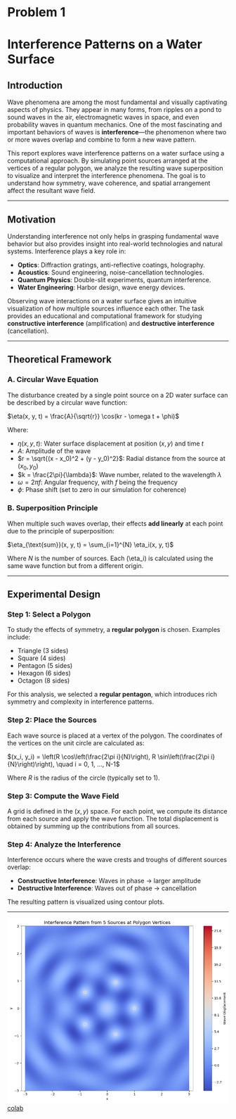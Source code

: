 # Problem 1
 
 #  Interference Patterns on a Water Surface

##  Introduction

Wave phenomena are among the most fundamental and visually captivating aspects of physics. They appear in many forms, from ripples on a pond to sound waves in the air, electromagnetic waves in space, and even probability waves in quantum mechanics. One of the most fascinating and important behaviors of waves is **interference**—the phenomenon where two or more waves overlap and combine to form a new wave pattern.

This report explores wave interference patterns on a water surface using a computational approach. By simulating point sources arranged at the vertices of a regular polygon, we analyze the resulting wave superposition to visualize and interpret the interference phenomena. The goal is to understand how symmetry, wave coherence, and spatial arrangement affect the resultant wave field.

---

##  Motivation

Understanding interference not only helps in grasping fundamental wave behavior but also provides insight into real-world technologies and natural systems. Interference plays a key role in:

- **Optics**: Diffraction gratings, anti-reflective coatings, holography.
- **Acoustics**: Sound engineering, noise-cancellation technologies.
- **Quantum Physics**: Double-slit experiments, quantum interference.
- **Water Engineering**: Harbor design, wave energy devices.

Observing wave interactions on a water surface gives an intuitive visualization of how multiple sources influence each other. The task provides an educational and computational framework for studying **constructive interference** (amplification) and **destructive interference** (cancellation).

---

##  Theoretical Framework

### A. Circular Wave Equation

The disturbance created by a single point source on a 2D water surface can be described by a circular wave function:


$\eta(x, y, t) = \frac{A}{\sqrt{r}} \cos(kr - \omega t + \phi)$

Where:

- $\eta(x, y, t)$: Water surface displacement at position $(x, y)$ and time $t$
- $A$: Amplitude of the wave
- $r = \sqrt{(x - x_0)^2 + (y - y_0)^2}$: Radial distance from the source at $(x_0, y_0)$
- $k = \frac{2\pi}{\lambda}$: Wave number, related to the wavelength $\lambda$
- $\omega = 2\pi f$: Angular frequency, with $f$ being the frequency
- $\phi$: Phase shift (set to zero in our simulation for coherence)

### B. Superposition Principle

When multiple such waves overlap, their effects **add linearly** at each point due to the principle of superposition:


$\eta_{\text{sum}}(x, y, t) = \sum_{i=1}^{N} \eta_i(x, y, t)$

Where $N$ is the number of sources. Each \(\eta_i\) is calculated using the same wave function but from a different origin.

---

##  Experimental Design

### Step 1: Select a Polygon

To study the effects of symmetry, a **regular polygon** is chosen. Examples include:

- Triangle (3 sides)
- Square (4 sides)
- Pentagon (5 sides)
- Hexagon (6 sides)
- Octagon (8 sides)

For this analysis, we selected a **regular pentagon**, which introduces rich symmetry and complexity in interference patterns.

### Step 2: Place the Sources

Each wave source is placed at a vertex of the polygon. The coordinates of the vertices on the unit circle are calculated as:


$(x_i, y_i) = \left(R \cos\left(\frac{2\pi i}{N}\right), R \sin\left(\frac{2\pi i}{N}\right)\right), \quad i = 0, 1, ..., N-1$

Where $R$ is the radius of the circle (typically set to 1).

### Step 3: Compute the Wave Field

A grid is defined in the $(x, y)$ space. For each point, we compute its distance from each source and apply the wave function. The total displacement is obtained by summing up the contributions from all sources.

### Step 4: Analyze the Interference

Interference occurs where the wave crests and troughs of different sources overlap:

- **Constructive Interference**: Waves in phase → larger amplitude
- **Destructive Interference**: Waves out of phase → cancellation

The resulting pattern is visualized using contour plots.

---

![alt text](image.png)
[colab](https://colab.research.google.com/drive/1Rt-6yHZVJXXU7QQi_MIY_-0LrP8VFZ9B?usp=sharing)